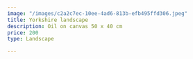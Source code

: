 ```yaml
---
image: "/images/c2a2c7ec-10ee-4ad6-813b-efb495ffd306.jpeg"
title: Yorkshire landscape
description: Oil on canvas 50 x 40 cm
price: 200
type: Landscape

---
```

